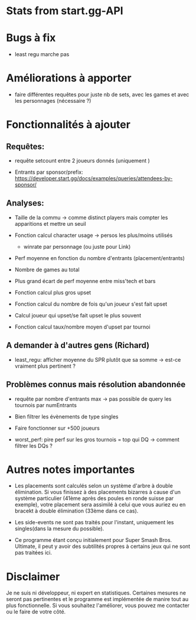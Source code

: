 # Stats from start.gg-API

# Bugs à fix 

- least regu marche pas

# Améliorations à apporter

- faire différentes requêtes pour juste nb de sets, avec les games et avec les personnages (nécessaire ?)

# Fonctionnalités à ajouter

## Requêtes:

- requête setcount entre 2 joueurs donnés (uniquement )

- Entrants par sponsor/prefix: https://developer.start.gg/docs/examples/queries/attendees-by-sponsor/

## Analyses:

- Taille de la commu -> comme distinct players mais compter les apparitions et mettre un seuil

- Fonction calcul character usage 
    -> persos les plus/moins utilisés
    + winrate par personnage (ou juste pour Link)

- Perf moyenne en fonction du nombre d'entrants (placement/entrants)

- Nombre de games au total

- Plus grand écart de perf moyenne entre miss'tech et bars

- Fonction calcul plus gros upset

- Fonction calcul du nombre de fois qu'un joueur s'est fait upset

- Calcul joueur qui upset/se fait upset le plus souvent

- Fonction calcul taux/nombre moyen d'upset par tournoi 

## A demander à d'autres gens (Richard)

- least_regu: afficher moyenne du SPR plutôt que sa somme -> est-ce vraiment plus pertinent ?

## Problèmes connus mais résolution abandonnée

- requête par nombre d'entrants max -> pas possible de query les tournois par numEntrants 

- Bien filtrer les évènements de type singles

- Faire fonctionner sur +500 joueurs

- worst_perf: pire perf sur les gros tournois = top qui DQ -> comment filtrer les DQs ?

# Autres notes importantes

- Les placements sont calculés selon un système d'arbre à double élimination. Si vous finissez à des placements bizarres à cause d'un système particulier (41ème après des poules en ronde suisse par exemple), votre placement sera assimilé à celui que vous auriez eu en bracekt à double élimination (33ème dans ce cas).

- Les side-events ne sont pas traités pour l'instant, uniquement les singles(dans la mesure du possible).

- Ce programme étant conçu initialement pour Super Smash Bros. Ultimate, il peut y avoir des subtilités propres à certains jeux qui ne sont pas traitées ici.

# Disclaimer

Je ne suis ni développeur, ni expert en statistiques. Certaines mesures ne seront pas pertinentes et le programme est implémentée de manire tout au plus fonctionnelle. Si vous souhaitez l'améliorer, vous pouvez me contacter ou le faire de votre côté.